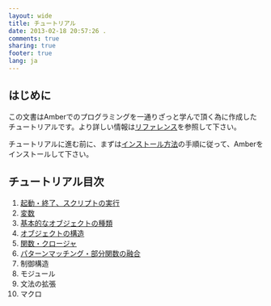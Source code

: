 ```yaml
---
layout: wide
title: チュートリアル
date: 2013-02-18 20:57:26 .
comments: true
sharing: true
footer: true
lang: ja
---
```


はじめに
----------------
この文書はAmberでのプログラミングを一通りざっと学んで頂く為に作成したチュートリアルです。より詳しい情報は[リファレンス](/ja/reference)を参照して下さい。

チュートリアルに進む前に、まずは[インストール方法](/ja/tutorial/install.html)の手順に従って、Amberをインストールして下さい。

チュートリアル目次
----------------

1. [起動・終了、スクリプトの実行](/ja/tutorial/1.html)
2. [変数](/ja/tutorial/2.html)
3. [基本的なオブジェクトの種類](/ja/tutorial/3.html)
4. [オブジェクトの構造](/ja/tutorial/4.html)
5. [関数・クロージャ](/ja/tutorial/5.html)
6. [パターンマッチング・部分関数の融合](/ja/tutorial/6.html)
7. 制御構造
8. モジュール
9. 文法の拡張
10. マクロ
